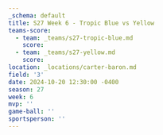 ```yaml
---
_schema: default
title: S27 Week 6 - Tropic Blue vs Yellow
teams-score:
  - team: _teams/s27-tropic-blue.md
    score:
  - team: _teams/s27-yellow.md
    score:
location: _locations/carter-baron.md
field: '3'
date: 2024-10-20 12:30:00 -0400
season: 27
week: 6
mvp: ''
game-ball: ''
sportsperson: ''
---
```

